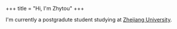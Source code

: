 +++
title = "Hi, I'm Zhytou" 
+++

I'm currently a postgradute student studying at [Zhejiang University](https://webplus.zju.edu.cn/_s358/main.psp).
